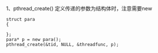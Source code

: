 1、pthread_create()
定义传递的参数为结构体时，注意需要new
```
struct para
{

};
para* p = new para();
pthread_create(&tid, NULL, &threadfunc, p);
```
